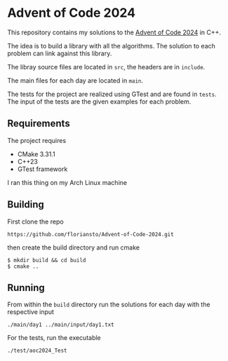 # Advent of Code 2024

This repository contains my solutions to the [Advent of Code 2024](https://adventofcode.com/) in C++.

The idea is to build a library with all the algorithms.
The solution to each problem can link against this library.

The libray source files are located in `src`, the headers are in `include`.

The main files for each day are located in `main`.

The tests for the project are realized using GTest and are found in `tests`. The input of the tests are the given examples for each problem.

## Requirements

The project requires

* CMake 3.31.1
* C++23
* GTest framework

I ran this thing on my Arch Linux machine

## Building

First clone the repo

```
https://github.com/floriansto/Advent-of-Code-2024.git
```

then create the build directory and run cmake

```
$ mkdir build && cd build
$ cmake ..
```

## Running

From within the `build` directory run the solutions for each day with the respective input

```
./main/day1 ../main/input/day1.txt
```

For the tests, run the executable

```
./test/aoc2024_Test
```
